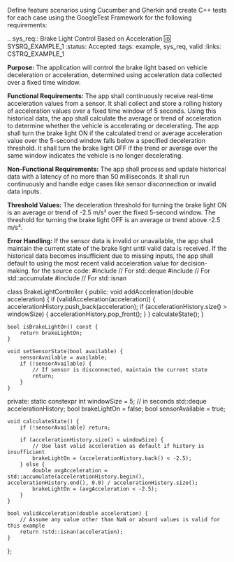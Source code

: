 Define feature scenarios using Cucumber and Gherkin and create C++ tests for each case 
        using the GoogleTest Framework for the following requirements: 
        
.. sys_req:: Brake Light Control Based on Acceleration
   :id: SYSRQ_EXAMPLE_1
   :status: Accepted
   :tags: example, sys_req, valid
   :links: CSTRQ_EXAMPLE_1


   **Purpose:**
   The application will control the brake light based on vehicle deceleration or acceleration, determined using acceleration data collected over a fixed time window.

   **Functional Requirements:**
   The app shall continuously receive real-time acceleration values from a sensor. It shall collect and store a rolling history of acceleration values over a fixed time window of 5 seconds. Using this historical data, the app shall calculate the average or trend of acceleration to determine whether the vehicle is accelerating or decelerating. The app shall turn the brake light ON if the calculated trend or average acceleration value over the 5-second window falls below a specified deceleration threshold. It shall turn the brake light OFF if the trend or average over the same window indicates the vehicle is no longer decelerating.

   **Non-Functional Requirements:**
   The app shall process and update historical data with a latency of no more than 50 milliseconds. It shall run continuously and handle edge cases like sensor disconnection or invalid data inputs.


   **Threshold Values:**
   The deceleration threshold for turning the brake light ON is an average or trend of -2.5 m/s² over the fixed 5-second window. The threshold for turning the brake light OFF is an average or trend above -2.5 m/s².

   **Error Handling:**
   If the sensor data is invalid or unavailable, the app shall maintain the current state of the brake light until valid data is received. If the historical data becomes insufficient due to missing inputs, the app shall default to using the most recent valid acceleration value for decision-making.
for the 
        source code:
#include <deque>        // For std::deque
#include <numeric>      // For std::accumulate
#include <cmath>        // For std::isnan

class BrakeLightController {
public:
    void addAcceleration(double acceleration) {
        if (validAcceleration(acceleration)) {
            accelerationHistory.push_back(acceleration);
            if (accelerationHistory.size() > windowSize) {
                accelerationHistory.pop_front();
            }
        } 
        calculateState();
    }

    bool isBrakeLightOn() const {
        return brakeLightOn;
    }

    void setSensorState(bool available) {
        sensorAvailable = available;
        if (!sensorAvailable) {
            // If sensor is disconnected, maintain the current state
            return;
        }
    }

private:
    static constexpr int windowSize = 5; // in seconds
    std::deque<double> accelerationHistory;
    bool brakeLightOn = false;
    bool sensorAvailable = true;
    
    void calculateState() {
        if (!sensorAvailable) return;

        if (accelerationHistory.size() < windowSize) {
            // Use last valid acceleration as default if history is insufficient
            brakeLightOn = (accelerationHistory.back() < -2.5);
        } else {
            double avgAcceleration = std::accumulate(accelerationHistory.begin(), accelerationHistory.end(), 0.0) / accelerationHistory.size();
            brakeLightOn = (avgAcceleration < -2.5);
        }
    }

    bool validAcceleration(double acceleration) {
        // Assume any value other than NaN or absurd values is valid for this example
        return !std::isnan(acceleration);
    }
};